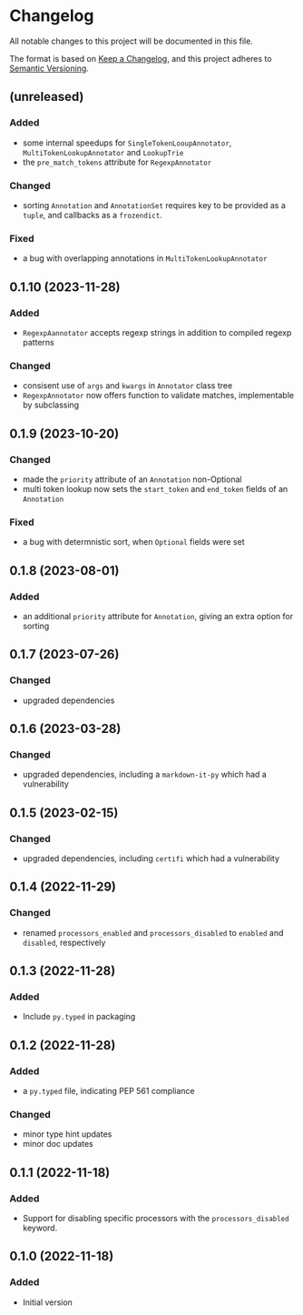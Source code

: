 # Changelog

All notable changes to this project will be documented in this file.

The format is based on [Keep a Changelog](https://keepachangelog.com/en/1.0.0/),
and this project adheres to [Semantic Versioning](https://semver.org/spec/v2.0.0.html).

## (unreleased)

### Added 
* some internal speedups for `SingleTokenLooupAnnotator`, `MultiTokenLookupAnnotator` and `LookupTrie`
* the `pre_match_tokens` attribute for `RegexpAnnotator`

### Changed
* sorting `Annotation` and `AnnotationSet` requires key to be provided as a `tuple`, and callbacks as a `frozendict`. 

### Fixed
* a bug with overlapping annotations in `MultiTokenLookupAnnotator` 

## 0.1.10 (2023-11-28) 

### Added
* `RegexpAannotator` accepts regexp strings in addition to compiled regexp patterns

### Changed
* consisent use of `args` and `kwargs` in `Annotator` class tree
* `RegexpAnnotator` now offers function to validate matches, implementable by subclassing

## 0.1.9 (2023-10-20)

### Changed
* made the `priority` attribute of an `Annotation` non-Optional
* multi token lookup now sets the `start_token` and `end_token` fields of an `Annotation`

### Fixed
* a bug with determnistic sort, when `Optional` fields were set


## 0.1.8 (2023-08-01)

### Added
* an additional `priority` attribute for `Annotation`, giving an extra option for sorting

## 0.1.7 (2023-07-26)

### Changed
* upgraded dependencies

## 0.1.6 (2023-03-28)

### Changed
* upgraded dependencies, including a `markdown-it-py` which had a vulnerability

## 0.1.5 (2023-02-15)

### Changed
* upgraded dependencies, including `certifi` which had a vulnerability

## 0.1.4 (2022-11-29)

### Changed
* renamed `processors_enabled` and `processors_disabled` to `enabled` and `disabled`, respectively

## 0.1.3 (2022-11-28)

### Added
* Include `py.typed` in packaging

## 0.1.2 (2022-11-28)

### Added
* a `py.typed` file, indicating PEP 561 compliance

### Changed
* minor type hint updates
* minor doc updates

## 0.1.1 (2022-11-18)

### Added
* Support for disabling specific processors with the `processors_disabled` keyword. 

## 0.1.0 (2022-11-18)

### Added
* Initial version